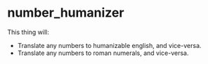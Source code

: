 # number_humanizer

This thing will:
- Translate any numbers to humanizable english, and vice-versa.
- Translate any numbers to roman numerals, and vice-versa.
